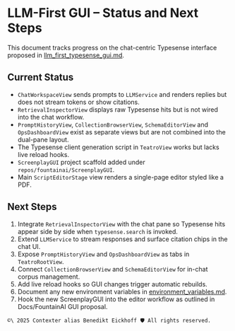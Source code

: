 # LLM-First GUI – Status and Next Steps

This document tracks progress on the chat-centric Typesense interface proposed in [llm_first_typesense_gui.md](../llm_first_typesense_gui.md).

## Current Status

- `ChatWorkspaceView` sends prompts to `LLMService` and renders replies but does not stream tokens or show citations.
- `RetrievalInspectorView` displays raw Typesense hits but is not wired into the chat workflow.
- `PromptHistoryView`, `CollectionBrowserView`, `SchemaEditorView` and `OpsDashboardView` exist as separate views but are not combined into the dual-pane layout.
- The Typesense client generation script in `TeatroView` works but lacks live reload hooks.
- `ScreenplayGUI` project scaffold added under `repos/fountainai/ScreenplayGUI`.
- Main `ScriptEditorStage` view renders a single-page editor styled like a PDF.

## Next Steps

1. Integrate `RetrievalInspectorView` with the chat pane so Typesense hits appear side by side when `typesense.search` is invoked.
2. Extend `LLMService` to stream responses and surface citation chips in the chat UI.
3. Expose `PromptHistoryView` and `OpsDashboardView` as tabs in `TeatroRootView`.
4. Connect `CollectionBrowserView` and `SchemaEditorView` for in-chat corpus management.
5. Add live reload hooks so GUI changes trigger automatic rebuilds.
6. Document any new environment variables in [environment_variables.md](../environment_variables.md).
7. Hook the new ScreenplayGUI into the editor workflow as outlined in Docs/FountainAI GUI proposal.

````text
©\ 2025 Contexter alias Benedikt Eickhoff 🛡️ All rights reserved.
````
